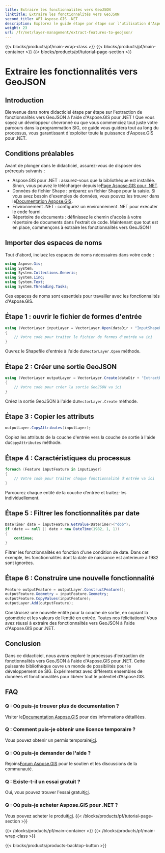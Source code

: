 ```yaml
---
title: Extraire les fonctionnalités vers GeoJSON
linktitle: Extraire les fonctionnalités vers GeoJSON
second_title: API Aspose.GIS .NET
description: Explorez le guide étape par étape sur l'utilisation d'Aspose.GIS pour .NET pour extraire des fonctionnalités vers GeoJSON. Exploitez facilement la puissance du SIG ! #Aspose #SIG
weight: 23
url: /fr/net/layer-management/extract-features-to-geojson/
---
```


{{< blocks/products/pf/main-wrap-class >}}
{{< blocks/products/pf/main-container >}}
{{< blocks/products/pf/tutorial-page-section >}}

# Extraire les fonctionnalités vers GeoJSON

## Introduction
Bienvenue dans notre didacticiel étape par étape sur l'extraction de fonctionnalités vers GeoJSON à l'aide d'Aspose.GIS pour .NET ! Que vous soyez un développeur chevronné ou que vous commenciez tout juste votre parcours dans la programmation SIG, ce guide vous guidera tout au long du processus, vous garantissant d'exploiter toute la puissance d'Aspose.GIS pour .NET.
## Conditions préalables
Avant de plonger dans le didacticiel, assurez-vous de disposer des prérequis suivants :
-  Aspose.GIS pour .NET : assurez-vous que la bibliothèque est installée. Sinon, vous pouvez le télécharger depuis le[Page Aspose.GIS pour .NET](https://releases.aspose.com/gis/net/).
-  Données de fichier Shape : préparez un fichier Shape pour la saisie. Si vous avez besoin d'exemples de données, vous pouvez les trouver dans le[Documentation Aspose.GIS](https://reference.aspose.com/gis/net/).
- Environnement .NET : configurez un environnement .NET pour exécuter le code fourni.
- Répertoire de documents : définissez le chemin d'accès à votre répertoire de documents dans l'extrait de code.
Maintenant que tout est en place, commençons à extraire les fonctionnalités vers GeoJSON !
## Importer des espaces de noms
Tout d'abord, incluez les espaces de noms nécessaires dans votre code :
```csharp
using Aspose.Gis;
using System;
using System.Collections.Generic;
using System.Linq;
using System.Text;
using System.Threading.Tasks;
```
Ces espaces de noms sont essentiels pour travailler avec les fonctionnalités d'Aspose.GIS.
## Étape 1 : ouvrir le fichier de formes d'entrée
```csharp
using (VectorLayer inputLayer = VectorLayer.Open(dataDir + "InputShapeFile.shp", Drivers.Shapefile))
{
    // Votre code pour traiter le fichier de formes d'entrée va ici
}
```
 Ouvrez le Shapefile d'entrée à l'aide du`VectorLayer.Open` méthode.
## Étape 2 : Créer une sortie GeoJSON
```csharp
using (VectorLayer outputLayer = VectorLayer.Create(dataDir + "ExtractFeaturesFromShapeFileToGeoJSON_out.json", Drivers.GeoJson))
{
    // Votre code pour créer la sortie GeoJSON va ici
}
```
 Créez la sortie GeoJSON à l'aide du`VectorLayer.Create` méthode.
## Étape 3 : Copier les attributs
```csharp
outputLayer.CopyAttributes(inputLayer);
```
 Copiez les attributs de la couche d'entrée vers la couche de sortie à l'aide du`CopyAttributes` méthode.
## Étape 4 : Caractéristiques du processus
```csharp
foreach (Feature inputFeature in inputLayer)
{
    // Votre code pour traiter chaque fonctionnalité d'entrée va ici
}
```
Parcourez chaque entité de la couche d’entrée et traitez-les individuellement.
## Étape 5 : Filtrer les fonctionnalités par date
```csharp
DateTime? date = inputFeature.GetValue<DateTime?>("dob");
if (date == null || date < new DateTime(1982, 1, 1))
{
    continue;
}
```
Filtrer les fonctionnalités en fonction d'une condition de date. Dans cet exemple, les fonctionnalités dont la date de naissance est antérieure à 1982 sont ignorées.
## Étape 6 : Construire une nouvelle fonctionnalité
```csharp
Feature outputFeature = outputLayer.ConstructFeature();
outputFeature.Geometry = inputFeature.Geometry;
outputFeature.CopyValues(inputFeature);
outputLayer.Add(outputFeature);
```
Construisez une nouvelle entité pour la couche de sortie, en copiant la géométrie et les valeurs de l’entité en entrée.
Toutes nos félicitations! Vous avez réussi à extraire des fonctionnalités vers GeoJSON à l'aide d'Aspose.GIS pour .NET.
## Conclusion
Dans ce didacticiel, nous avons exploré le processus d'extraction de fonctionnalités vers GeoJSON à l'aide d'Aspose.GIS pour .NET. Cette puissante bibliothèque ouvre un monde de possibilités pour le développement de SIG. Expérimentez avec différents ensembles de données et fonctionnalités pour libérer tout le potentiel d’Aspose.GIS.
## FAQ
### Q : Où puis-je trouver plus de documentation ?
 Visiter le[Documentation Aspose.GIS](https://reference.aspose.com/gis/net/) pour des informations détaillées.
### Q : Comment puis-je obtenir une licence temporaire ?
 Vous pouvez obtenir un permis temporaire[ici](https://purchase.aspose.com/temporary-license/).
### Q : Où puis-je demander de l'aide ?
 Rejoins[Forum Aspose.GIS](https://forum.aspose.com/c/gis/33) pour le soutien et les discussions de la communauté.
### Q : Existe-t-il un essai gratuit ?
 Oui, vous pouvez trouver l'essai gratuit[ici](https://releases.aspose.com/).
### Q : Où puis-je acheter Aspose.GIS pour .NET ?
 Vous pouvez acheter le produit[ici](https://purchase.aspose.com/buy).
{{< /blocks/products/pf/tutorial-page-section >}}

{{< /blocks/products/pf/main-container >}}
{{< /blocks/products/pf/main-wrap-class >}}

{{< blocks/products/products-backtop-button >}}
